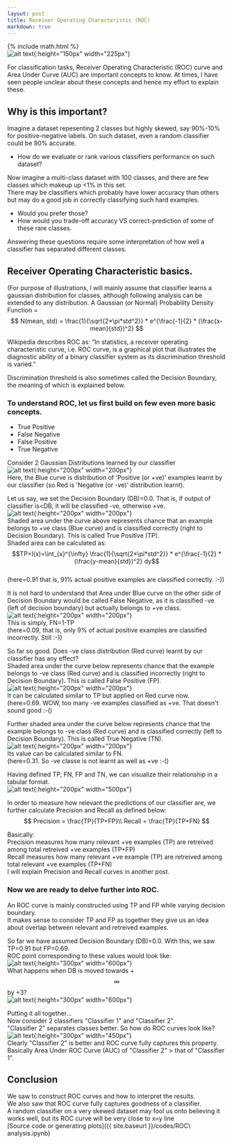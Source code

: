 ```yaml
---
layout: post
title: Receiver Operating Characteristic (ROC)
markdown: true
---
```

{% include math.html %}  
![alt text]({{site.url}}/images/2_classifiers.png "ROC"){:height="150px" width="225px"}  

For classification tasks, Receiver Operating Characteristic (ROC) curve and Area Under Curve (AUC) are important concepts to know. At times, I have seen people unclear about these concepts and hence my effort to explain these.

## Why is this important?

Imagine a dataset repesenting 2 classes but highly skewed, say 90%-10% for positive-negative labels. On such dataset, even a random classifier could be 90% accurate.
- How do we evaluate or rank various classifiers performance on such dataset?

Now imagine a multi-class dataset with 100 classes, and there are few classes which makeup up <1% in this set.  
There may be classifiers which probably have lower accuracy than others but may do a good job in correctly classifying such hard examples.
- Would you prefer those?
- How would you trade-off accuracy VS correct-prediction of some of these rare classes.

Answering these questions require some interpretation of how well a classifier has separated different classes.

## Receiver Operating Characteristic basics.

(For purpose of illustrations, I will mainly assume that classifier learns a gaussian distribution for classes, although following analysis can be extended to any distribution. A Gaussian (or Normal) Probability Density Function =$$ N(mean, std) = \frac{1}{\sqrt{2*\pi*std^2}} * e^{\frac{-1}{2} * (\frac{x-mean}{std})^2} $$

Wikipedia describes ROC as: “In statistics, a receiver operating characteristic curve, i.e. ROC curve, is a graphical plot that illustrates the diagnostic ability of a binary classifier system as its discrimination threshold is varied.”

Discrimination threshold is also sometimes called the Decision Boundary, the meaning of which is explained below.  

### To understand ROC, let us first build on few even more basic concepts.  
- True Positive
- False Negative
- False Positive
- True Negative  

Consider 2 Gaussian Distributions learned by our classifier  
![alt text]({{site.url}}/images/2_gaussians.png "2 gaussians"){:height="200px" width="200px"}  
Here, the Blue curve is distribution of 'Positive (or +ve)' examples learnt by our classifier (so Red is 'Negative (or -ve)' distribution learnt).  

Let us say, we set the Decision Boundary (DB)=0.0. That is, if output of classifier is<DB, it will be classified -ve, otherwise +ve.  
![alt text]({{site.url}}/images/tp.png "True Positive"){:height="200px" width="200px"}  
Shaded area under the curve above represents chance that an example belongs to +ve class (Blue curve) and is classified correctly (right to Decision Boundary). This is called True Positive (TP).  
Shaded area can be calculated as:  
$$TP=I(x)=\int_{x}^{\infty} \frac{1}{\sqrt{2*\pi*std^2}} * e^{\frac{-1}{2} * (\frac{y-mean}{std})^2} dy$$  
(here=0.91 that is, 91% actual positive examples are classified correctly. :-))  

It is not hard to understand that Area under Blue curve on the other side of Decision Boundary would be called False Negative, as it is classified -ve (left of decision boundary) but actually belongs to +ve class.  
![alt text]({{site.url}}/images/fn.png "False Negative"){:height="200px" width="200px"}  
This is simply, FN=1-TP  
(here=0.09, that is, only 9% of actual positive examples are classified incorrectly. Still :-))  

So far so good. Does -ve class distribution (Red curve) learnt by our classifier has any effect?  
Shaded area under the curve below represents chance that the example belongs to -ve class (Red curve) and is classified incorrectly (right to Decision Boundary). This is called False Positive (FP).  
![alt text]({{site.url}}/images/fp.png "False Positive"){:height="200px" width="200px"}  
It can be calculated similar to TP but applied on Red curve now.  
(here=0.69. WOW, too many -ve examples classified as +ve. That doesn't sound good :-()  

Further shaded area under the curve below represents chance that the example belongs to -ve class (Red curve) and is classified correctly (left to Decision Boundary). This is called True Negative (TN).  
![alt text]({{site.url}}/images/tn.png "True Negative"){:height="200px" width="200px"}  
Its value can be calculated similar to FN.  
(here=0.31. So -ve classe is not learnt as well as +ve  :-()  

Having defined TP, FN, FP and TN, we can visualize their relationship in a tabular format.  
![alt text]({{site.url}}/images/TP_FP_table.png "TP FP table"){:height="200px" width="500px"}

In order to measure how relevant the predictions of our classifier are, we further calculate Precision and Recall as defined below:  
$$
Precision = \frac{TP}{TP+FP}\\
Recall = \frac{TP}{TP+FN}  
$$ 
 
Basically:  
Precision measures how many relevant +ve examples (TP) are retreived among total retreived +ve examples (TP+FP)  
Recall measures how many relevant +ve example (TP) are retreived among total relevant +ve examples (TP+FN)  
I will explain Precision and Recall curves in another post.

### Now we are ready to delve further into ROC.  
An ROC curve is mainly constructed using TP and FP while varying decision boundary.  
It makes sense to consider TP and FP as together they give us an idea about overlap between relevant and retreived examples.  

So far we have assumed Decision Boundary (DB)=0.0. With this, we saw TP=0.91 but FP=0.69.  
ROC point corresponding to these values would look like:  
![alt text]({{site.url}}/images/all_with_roc_db0.png "ROC"){:height="300px" width="600px"}  
What happens when DB is moved towards +$$\infty$$ by +3?  
![alt text]({{site.url}}/images/all_with_roc_db3.png "ROC"){:height="300px" width="600px"}  

Putting it all together...  
Now consider 2 classifiers "Classifier 1" and "Classifier 2".  
"Classifier 2" separates classes better. So how do ROC curves look like?  
![alt text]({{site.url}}/images/2_classifiers.png "ROC"){:height="300px" width="450px"}  
Clearly "Classifier 2" is better and ROC curve fully captures this property.  
Basically Area Under ROC Curve (AUC) of "Classifier 2" > that of "Classifier 1".  

## Conclusion
We saw to construct ROC curves and how to interpret the results.  
We also saw that ROC curve fully captures goodness of a classifier.  
A random classifier on a very skewed dataset may fool us onto believing it works well, but its ROC curve will be very close to x=y line  
[Source code or generating plots]({{ site.baseurl }}/codes/ROC\ analysis.ipynb)
